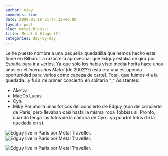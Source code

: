 ```yaml
---
author: miky
comments: true
date: 2009-01-19 21:47:33+00:00
layout: post
slug: metal-blogs-i
title: Metal & Blogs (I)
categories: day-by-day
---
```


Le he puesto nombre a una pequeña quedadilla que hemos hecho este finde en Bilbao. La razón era aprovechar que Edguy estaba de gira por España para ir a verlos. Ya que sólo los había visto media horita hace unos años en el _Interpeñas Metal_ (de 2002??) esta era una estupenda oportunidad para verlos como cabeza de cartel. Total, que fuimos 4 a la quedada...y fui a mi primer concierto en solitario ^_^ Asistentes:  


  * Aketza
  * MacOs Lucas
  * Cyn
  * Miky
Por ahora unas foticos del concierto de Edguy (son del concierto de París, pero llevaban casi hasta la misma ropa Tobbias sí. Pronto, cuando tenga las fotos de la cámara de Cyn...ya pondré fotos de la quedada en sí.  
  


![Edguy live in Paris por Metal Traveller.](http://farm4.static.flickr.com/3386/3191993351_bfcfd3e1fa.jpg?v=0) ![Edguy live in Paris por Metal Traveller.](http://farm4.static.flickr.com/3110/3192837390_1c16d5836a.jpg?v=0)  
  


![Edguy live in Paris por Metal Traveller.](http://farm4.static.flickr.com/3410/3192840400_c6699c0fd7.jpg?v=0)
